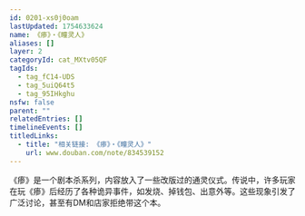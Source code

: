 ```yaml
---
id: 0201-xs0j0oam
lastUpdated: 1754633624
name: 《瘆》・《瞳灵人》
aliases: []
layer: 2
categoryId: cat_MXtv05QF
tagIds:
  - tag_fC14-UDS
  - tag_5uiQ64t5
  - tag_95IHkghu
nsfw: false
parent: ""
relatedEntries: []
timelineEvents: []
titledLinks:
  - title: "相关链接: 《瘆》・《瞳灵人》"
    url: www.douban.com/note/834539152
---
```


《瘆》是一个剧本杀系列，内容放入了一些改版过的通灵仪式。传说中，许多玩家在玩《瘆》后经历了各种诡异事件，如发烧、掉钱包、出意外等。这些现象引发了广泛讨论，甚至有DM和店家拒绝带这个本。